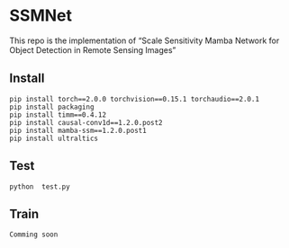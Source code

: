 # SSMNet

This repo is the implementation of “Scale Sensitivity Mamba Network for Object Detection in Remote Sensing Images”


## Install
```
pip install torch==2.0.0 torchvision==0.15.1 torchaudio==2.0.1
pip install packaging
pip install timm==0.4.12
pip install causal-conv1d==1.2.0.post2
pip install mamba-ssm==1.2.0.post1
pip install ultraltics
```

## Test
```
python  test.py
```

## Train
```
Comming soon
```